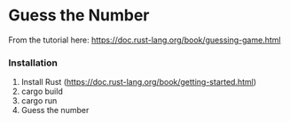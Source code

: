 # Guess the Number

From the tutorial here: https://doc.rust-lang.org/book/guessing-game.html


### Installation
1. Install Rust (https://doc.rust-lang.org/book/getting-started.html)
2. cargo build
3. cargo run
4. Guess the number
